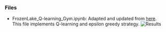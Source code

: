 ### Files
* FrozenLake_Q-learning_Gym.ipynb: Adapted and updated from [here](https://github.com/simoninithomas/Deep_reinforcement_learning_Course/blob/master/Q%20learning/FrozenLake/Q%20Learning%20with%20FrozenLake.ipynb). This file implements Q-learning and epsilon greedy strategy.
  ![Results](https://github.com/supersjgk/Reinforcement_Learning/assets/75927878/51cc1be9-b233-404b-a1db-6418e6efba46)
